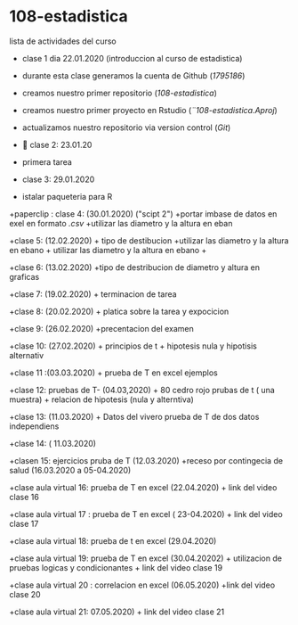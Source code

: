 # 108-estadistica

lista de actividades del curso

+ clase 1 dia 22.01.2020 (introduccion al curso de estadistica)
+ durante esta clase generamos la cuenta de Github (*1795186*)
+ creamos nuestro primer repositorio (*108-estadistica*)
+ creamos nuestro primer proyecto en Rstudio (*¨108-estadistica.Aproj*)
+ actualizamos nuestro repositorio via version control (*Git*)

+ :paperclip: clase 2: 23.01.20
+ primera tarea

+ clase 3: 29.01.2020
 + istalar paqueteria para R  
 
  +paperclip : clase 4:    (30.01.2020) ("scipt 2")
  +portar  imbase de datos en exel en formato *.csv*
  +utilizar las diametro y la altura en eban
  
  +clase 5:  (12.02.2020)
    + tipo de destibucion 
    +utilizar las diametro y la altura en ebano 
    + utilizar las diametro y la altura en ebano
    + 
  
  
  +clase 6:   (13.02.2020)
    +tipo de destribucion de diametro y altura en graficas 
    
  +clase 7:    (19.02.2020)
    + terminacion de tarea 
    
  +clase 8:   (20.02.2020)
    + platica sobre la tarea y expocicion 
  
  +clase 9:   (26.02.2020)
    +precentacion del examen 
  
  +clase  10: (27.02.2020)
     + principios de t
     + hipotesis nula y hipotisis alternativ 
     
   +clase 11 :(03.03.2020)
     +  prueba de T en excel ejemplos 
     
   +clase 12: pruebas de T- (04.03,2020)
     + 80 cedro rojo prubas de t ( una muestra)
     + relacion de hipotesis (nula y alterntiva)
     
   +clase  13: (11.03.2020)
     + Datos del vivero prueba de T de dos datos independiens
     
  +clase 14: ( 11.03.2020)
  
  +clasen 15: ejercicios pruba de T  (12.03.2020)
    +receso por contingecia de salud (16.03.2020 a 05-04.2020)
    
  +clase aula virtual 16: prueba de T en excel (22.04.2020)
    + link del video clase 16
    
  +clase aula virtual 17 : prueba de T en excel ( 23-04.2020)
    + link del video clase 17
    
  +clase aula virtual 18: prueba de t en excel (29.04.2020)
    
  +clase aula virtual 19: prueba de T en excel (30.04.20202)
    + utilizacion de pruebas logicas y condicionantes 
    + link del video clase 19
    
  +clase aula virtual 20 : correlacion en excel  (06.05.2020)
    +link del video clase 20
    
  +clase aula virtual 21: 07.05.2020)
    + link del video clase 21
    
  
      
